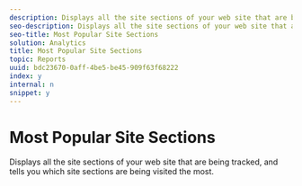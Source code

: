 ```yaml
---
description: Displays all the site sections of your web site that are being tracked, and tells you which site sections are being visited the most.
seo-description: Displays all the site sections of your web site that are being tracked, and tells you which site sections are being visited the most.
seo-title: Most Popular Site Sections
solution: Analytics
title: Most Popular Site Sections
topic: Reports
uuid: bdc23670-0aff-4be5-be45-909f63f68222
index: y
internal: n
snippet: y
---
```


# Most Popular Site Sections

Displays all the site sections of your web site that are being tracked, and tells you which site sections are being visited the most.

